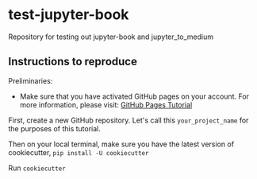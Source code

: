 # test-jupyter-book
Repository for testing out jupyter-book and jupyter_to_medium

## Instructions to reproduce

Preliminaries:
- Make sure that you have activated GitHub pages on your account. For more information, please visit: [GitHub Pages Tutorial](https://pages.github.com)


First, create a new GitHub repository. Let's call this `your_project_name` for the purposes of this tutorial.

Then on your local terminal, make sure you have the latest version of cookiecutter, `pip install -U cookiecutter`

Run `cookiecutter `
